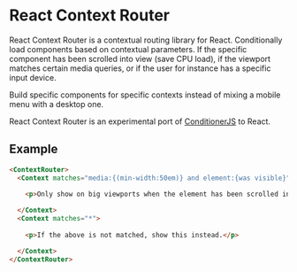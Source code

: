 # React Context Router

React Context Router is a contextual routing library for React. Conditionally load components based on contextual parameters. If the specific component has been scrolled into view (save CPU load), if the viewport matches certain media queries, or if the user for instance has a specific input device.

Build specific components for specific contexts instead of mixing a mobile menu with a desktop one.

React Context Router is an experimental port of [ConditionerJS](http://conditionerjs.com) to React.


## Example

```html
<ContextRouter>
  <Context matches="media:{(min-width:50em)} and element:{was visible}">
    
    <p>Only show on big viewports when the element has been scrolled into view.</p>

  </Context>
  <Context matches="*">
    
    <p>If the above is not matched, show this instead.</p>

  </Context>
</ContextRouter>
```